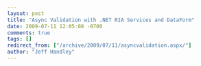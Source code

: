 ```yaml
---
layout: post
title: "Async Validation with .NET RIA Services and DataForm"
date: 2009-07-11 12:05:08 -0700
comments: true
tags: []
redirect_from: ["/archive/2009/07/11/asyncvalidation.aspx/"]
author: "Jeff Handley"
---
```


